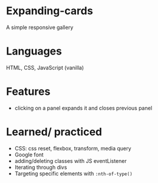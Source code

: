 # Expanding-cards
A simple responsive gallery

# Languages
HTML, CSS, JavaScript (vanilla)

# Features
  - clicking on a panel expands it and closes previous panel
 
 # Learned/ practiced
  - CSS: css reset, flexbox, transform, media query
  - Google font
  - adding/deleting classes with JS eventListener
  - Iterating through divs
  - Targeting specific elements with `:nth-of-type()`